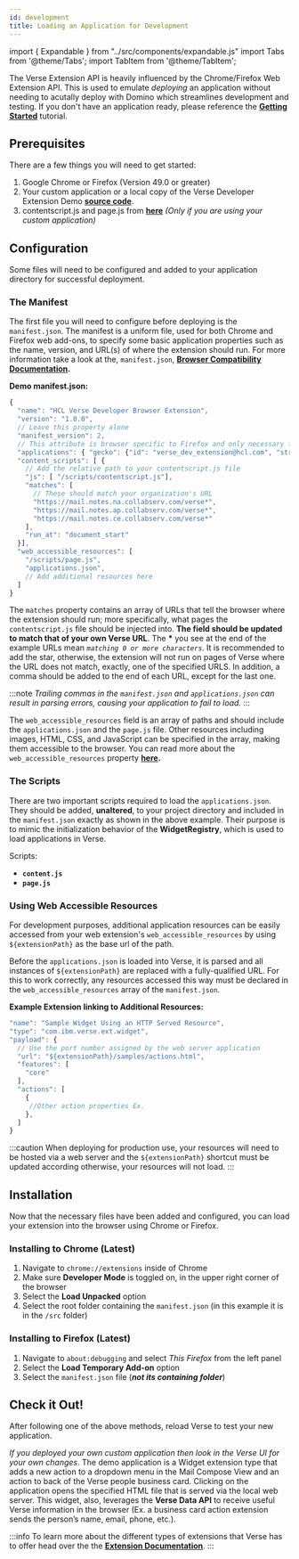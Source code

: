 ```yaml
---
id: development
title: Loading an Application for Development
---
```


import { Expandable } from "../src/components/expandable.js"
import Tabs from '@theme/Tabs';
import TabItem from '@theme/TabItem';

The Verse Extension API is heavily influenced by the Chrome/Firefox Web Extension API. This is used to emulate *deploying* an application without needing to acutally deploy with Domino which streamlines development and testing. If you don't have an application ready, please reference the **[Getting Started](https://git.cwp.pnp-hcl.com/IBM-Verse/verse-developer-chrome-ext/tree/master)** tutorial.

## Prerequisites

There are a few things you will need to get started:  
1. Google Chrome or Firefox (Version 49.0 or greater)
2. Your custom application or a local copy of the Verse Developer Extension Demo **[source code](https://git.cwp.pnp-hcl.com/IBM-Verse/verse-developer-chrome-ext/tree/master)**.
3. contentscript.js and page.js from **[here](https://git.cwp.pnp-hcl.com/IBM-Verse/verse-developer-chrome-ext/tree/master/src)** *(Only if you are using your custom application)*

## Configuration

Some files will need to be configured and added to your application directory for successful deployment.

### The Manifest

The first file you will need to configure before deploying is the ```manifest.json```. The manifest is a uniform file, used for both Chrome and Firefox web add-ons, to specify some basic application properties such as the name, version, and URL(s) of where the extension should run. For more information take a look at the, ```manifest.json```, **[Browser Compatibility Documentation](https://developer.mozilla.org/en-US/docs/Mozilla/Add-ons/WebExtensions/manifest.json#Browser_compatibility).**

**Demo manifest.json:**

```js
{
  "name": "HCL Verse Developer Browser Extension",
  "version": "1.0.0",
  // Leave this property alone
  "manifest_version": 2,
  // This attribute is browser specific to Firefox and only necessary for browser versions < v48.0
  "applications": { "gecko": {"id": "verse_dev_extension@hcl.com", "strict_min_version": "45.0"} },
  "content_scripts": [ {
    // Add the relative path to your contentscript.js file
    "js": [ "/scripts/contentscript.js"],
    "matches": [
      // These should match your organization's URL
      "https://mail.notes.na.collabserv.com/verse*",
      "https://mail.notes.ap.collabserv.com/verse*",
      "https://mail.notes.ce.collabserv.com/verse*"
    ],
    "run_at": "document_start"
  }],
  "web_accessible_resources": [
    "/scripts/page.js",
    "applications.json",
    // Add additional resources here
  ]
}
```

The ```matches``` property contains an array of URLs that tell the browser where the extension should run; more specifically, what pages the `contentscript.js` file should be injected into. **The field should be updated to match that of your own Verse URL**. The **\*** you see at the end of the example URLs mean *`matching 0 or more characters`*. It is recommended to add the star, otherwise, the extension will not run on pages of Verse where the URL does not match, exactly, one of the specified URLS. In addition, a comma should be added to the end of each URL, except for the last one.

:::note
*Trailing commas in the `manifest.json` and `applications.json` can result in parsing errors, causing your application to fail to load.*
:::

The ```web_accessible_resources``` field is an array of paths and should include the ```applications.json``` and the ```page.js``` file. Other resources including images, HTML, CSS, and JavaScript can be specified in the array, making them accessible to the browser. You can read more about the `web_accessible_resources` property **[here](https://developer.mozilla.org/en-US/docs/Mozilla/Add-ons/WebExtensions/manifest.json/web_accessible_resources).**

### The Scripts  
There are two important scripts required to load the `applications.json`. They should be added, **unaltered**, to your project directory and included in the ```manifest.json``` exactly as shown in the above example. Their purpose is to mimic the initialization behavior of the **WidgetRegistry**, which is used to load applications in Verse.  

Scripts:  
  * **```content.js```**
  * **```page.js```**  

### Using Web Accessible Resources
For development purposes, additional application resources can be easily accessed from your web extension's `web_accessible_resources` by using `${extensionPath}` as the base url of the path. 

Before the `applications.json` is loaded into Verse, it is parsed and all instances of `${extensionPath}` are replaced with a fully-qualified URL. For this to work correctly, any resources accessed this way must be declared in the `web_accessible_resources` array of the `manifest.json`.

**Example Extension linking to Additional Resources:**

```js
"name": "Sample Widget Using an HTTP Served Resource",
"type": "com.ibm.verse.ext.widget",
"payload": {
  // Use the port number assigned by the web server application
  "url": "${extensionPath}/samples/actions.html",
  "features": [
    "core"
  ],
  "actions": [
    {
     //Other action properties Ex. 
    },
  ]
}
```
:::caution
When deploying for production use, your resources will need to be hosted via a web server and the `${extensionPath}` shortcut must be updated according otherwise, your resources will not load.
:::

## Installation
Now that the necessary files have been added and configured, you can load your extension into the browser using Chrome or Firefox.

### Installing to Chrome (Latest)
1. Navigate to ```chrome://extensions``` inside of Chrome
2. Make sure **Developer Mode** is toggled on, in the upper right corner of the browser
3. Select the **Load Unpacked** option
4. Select the root folder containing the ```manifest.json``` (in this example it is in the ```/src``` folder)

<Expandable path="deployment/load-to-chrome.gif" />

### Installing to Firefox (Latest)
1. Navigate to ```about:debugging``` and select *This Firefox* from the left panel
2. Select the **Load Temporary Add-on** option
3. Select the ```manifest.json``` file (***not its containing folder***)

<Expandable path="deployment/load-to-firefox.gif" />


## Check it Out!
After following one of the above methods, reload Verse to test your new application. 

<Expandable path="deployment/mail_compose_action.gif" />

*If you deployed your own custom application then look in the Verse UI for your own changes*. The demo application is a Widget extension type that adds a new action to a dropdown menu in the Mail Compose View and an action to back of the Verse people business card. Clicking on the application opens the specified HTML file that is served via the local web server. This widget, also, leverages the **Verse Data API** to receive useful Verse information in the browser (Ex. a business card action extension sends the person’s name, email, phone, etc.).

:::info
To learn more about the different types of extensions that Verse has to offer head over the the **[Extension Documentation](./what-is-an-extension)**.
:::